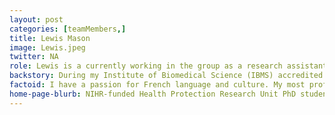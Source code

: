 ```yaml
---
layout: post
categories: [teamMembers,]
title: Lewis Mason
image: Lewis.jpeg
twitter: NA
role: Lewis is a currently working in the group as a research assistant ahead of becoming a PhD student supervised by Dr. Kate Baker and Dr. Claire Jenkins. Surveillance of epidemiological and antimicrobial resistance changes in sexually transmissible enteric infections is his major research interest.
backstory: During my Institute of Biomedical Science (IBMS) accredited degree in [BSc (Hons) Biomedical Science], I specialised in medical microbiology and undertook a research project involving the characterisation of antimicrobial resistance plasmids in enteropathogenic Escherichia coli. Following graduation with First Class Honours and being awarded the Don Whitley Scientific Microbiology Prize in 2019, I commenced study in MSc Infection, Immunity and Human Disease at the University of Leeds, where I specialised in bacteriology and undertook research in characterising antimicrobial resistance proteins in Acinetobacter baumannii and other WHO priority pathogens. I then worked at the University of Liverpool as a research assistant, aiding in the surveillance of epidemiological and antimicrobial resistance changes in sexually transmissible enteric infections and commenced PhD study at the university in December 2020 (funded by the NIHR HPRU in Gastrointestinal Infections). My long-term career goal is to become a higher education lecturer and research associate. 
factoid: I have a passion for French language and culture. My most profound memory is of having an ice-cream, on a hot summer’s day, by the river Seine in Paris.
home-page-blurb: NIHR-funded Health Protection Research Unit PhD student
---
```

